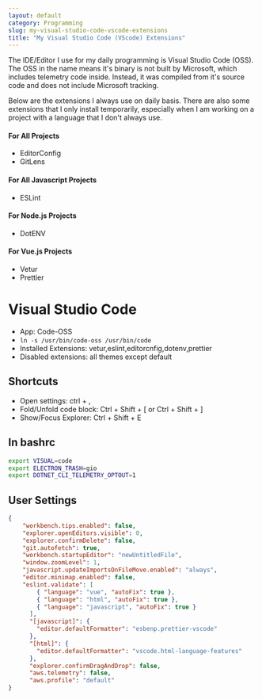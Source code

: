 ```yaml
---
layout: default
category: Programming
slug: my-visual-studio-code-vscode-extensions
title: "My Visual Studio Code (VScode) Extensions"
---
```


The IDE/Editor I use for my daily programming is Visual Studio Code (OSS). 
The OSS in the name means it's binary is not built by Microsoft, which includes telemetry code inside. 
Instead, it was compiled from it's source code and does not include Microsoft tracking. 

Below are the extensions I always use on daily basis. 
There are also some extensions that I only install temporarily, 
especially when I am working on a project with a language that I don't always use.

#### For All Projects

- EditorConfig
- GitLens

#### For All Javascript Projects

- ESLint

#### For Node.js Projects

- DotENV

#### For Vue.js Projects

- Vetur
- Prettier


# Visual Studio Code

- App: Code-OSS
- `ln -s /usr/bin/code-oss /usr/bin/code`
- Installed Extensions: vetur,eslint,editorcnfig,dotenv,prettier
- Disabled extensions: all themes except default

## Shortcuts

- Open settings: ctrl + ,
- Fold/Unfold code block: Ctrl + Shift + [ or Ctrl + Shift + ]
- Show/Focus Explorer: Ctrl + Shift + E


## In bashrc

```sh
export VISUAL=code
export ELECTRON_TRASH=gio
export DOTNET_CLI_TELEMETRY_OPTOUT=1
```

## User Settings

```json
{
    "workbench.tips.enabled": false,
    "explorer.openEditors.visible": 0,
    "explorer.confirmDelete": false,
    "git.autofetch": true,
    "workbench.startupEditor": "newUntitledFile",
    "window.zoomLevel": 1,
    "javascript.updateImportsOnFileMove.enabled": "always",
    "editor.minimap.enabled": false,
    "eslint.validate": [
        { "language": "vue", "autoFix": true },
        { "language": "html", "autoFix": true },
        { "language": "javascript", "autoFix": true }
      ],
      "[javascript]": {
        "editor.defaultFormatter": "esbenp.prettier-vscode"
      },
      "[html]": {
        "editor.defaultFormatter": "vscode.html-language-features"
      },
      "explorer.confirmDragAndDrop": false,
      "aws.telemetry": false,
      "aws.profile": "default"
}
```

